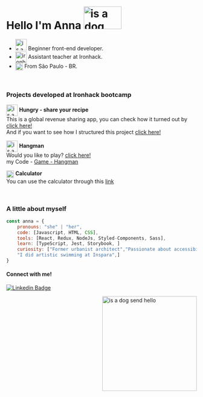 # Hello I'm Anna <img src="https://media4.giphy.com/media/bcKmIWkUMCjVm/giphy.gif?cid=ecf05e47oo1igdis4za47w5v5ruork5rhobwtle3pl52jgl4&rid=giphy.gif&ct=g" width="100" height="60" align='justify' alt="is a dog send hello"/>

<ul>
  <li>
    <img src="https://camo.githubusercontent.com/63371d36886ee658f5a97401f393e1ab1684b2fd3de674b8f5efc7d410b2a3d0/68747470733a2f2f6d656469612e67697068792e636f6d2f6d656469612f57556c706c634d704f43456d5447427442572f67697068792e676966" width="30" alt="is a cat coding"/>
  Beginner front-end developer.
  </li>

  <li>
    <img src="https://media3.giphy.com/media/h8HgkqabhYyq8iRSp0/200w.gif" width="30" align='center' alt="ironhach logo "/>
     Assistant teacher at Ironhack.
  </li>
  
  <li>
    <img src="https://encrypted-tbn0.gstatic.com/images?q=tbn:ANd9GcTkDZEaLQKKhei-bkvOzrdkNIC896CcG4UW-bUxjfFHzbc36fYaaIVKpWjVABys_plSAVI&usqp=CAU" width="20" align='center' alt="world "/>
      From São Paulo - BR.
  </li>
</ul>


</br>

### Projects developed at Ironhack bootcamp

<img src="https://upload.wikimedia.org/wikipedia/commons/a/a6/Foods_-_Idil_Keysan_-_Wikimedia_Giphy_stickers_2019.gif" width="30" align='center' alt="is a dog send hello"/> **Hungry - share your recipe**  
  This is a global revenue sharing app, you can check how it turned out by [click here!](https://hungry-share-your-recipe.netlify.app)\
  And if you want to see how I structured this project [click here!](https://github.com/AnnaRe1s/receitas-compartilhadas)

<img src="https://cdn.dribbble.com/users/959248/screenshots/4300071/siren.gif" width="30" align='center' alt="is a dog send hello"/> **Hangman** \
  Would you like to play? [click here!](https://annare1s.github.io/Jogo-da-Forca/)\
  my Code - [Game - Hangman](https://github.com/AnnaRe1s/Jogo-da-Forca)

<img src="https://assets-global.website-files.com/5f075d83b358a30096ed982f/5fe21433569ee649210a96f4_sunwest-credit-union-calculators-icon-gradient.gif" width="20"  align='center' alt="calculator"/> **Calculator** \
  You can use the calculator through this [link](https://calculadora-ar.netlify.app)
  
</br>



  
### A little about myself
  
```javascript
const anna = {
    pronouns: "she" | "her",
    code: [Javascript, HTML, CSS],
    tools: [React, Redux, NodeJs, Styled-Components, Sass],
    learn: [TypeScript, Jest, Storybook, ]
    curiosity: ["Former urbanist architect","Passionate about accessibility for the deaf",
    "I did artistic swimming at Inspara",]
}
```

#### Connect with me!

[![Linkedin Badge](https://img.shields.io/badge/LinkedIn-0077B5?style=for-the-badge&logo=linkedin&logoColor=white)](https://www.linkedin.com/in/anna-beatriz-reis/)


<img src="https://media3.giphy.com/media/lTRUNQrthgIAGo5xvO/giphy.gif?cid=ecf05e47ium8rxgupuwupuo9t99yj6pey7zwbn2i9itpgt8q&rid=giphy.gif&ct=g" width="250"  align='right' alt="is a dog send hello"/>

